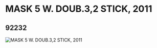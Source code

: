 # MASK 5 W. DOUB.3,2 STICK, 2011
## 92232
![MASK 5 W. DOUB.3,2 STICK, 2011](https://lc-www-live-s.legocdn.com/media/bricks/5/2/4591634.jpg)